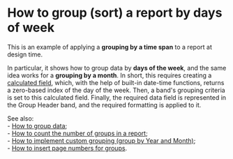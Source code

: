 # How to group (sort) a report by days of week


<p>This is an example of applying a <strong>grouping by a time span</strong> to a report at design time.</p><p>In particular, it shows how to group data by <strong>days of the week</strong>, and the same idea works for a <strong>grouping by a month</strong>. In short, this requires creating a  <a href="http://devexpress.com/Help/Content.aspx?help=XtraReports&document=CustomDocument4813.htm">calculated field</a>, which, with the help of built-in date-time functions, returns a zero-based index of the day of the week. Then, a band's grouping criteria is set to this calculated field. Finally, the required data field is represented in the Group Header band, and the required formatting is applied to it.</p><p>See also: <br />
- <a href="https://www.devexpress.com/Support/Center/p/E1650">How to group data</a>;<br />
- <a href="https://www.devexpress.com/Support/Center/p/E1282">How to count the number of groups in a report</a>;<br />
- <a href="https://www.devexpress.com/Support/Center/p/E787">How to implement custom grouping (group by Year and Month)</a>;<br />
- <a href="https://www.devexpress.com/Support/Center/p/E810">How to insert page numbers for groups</a>.</p>

<br/>


